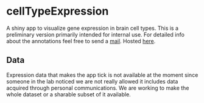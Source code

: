 # cellTypeExpression
A shiny app to visualize gene expression in brain cell types. This is a preliminary version primarily intended for internal use. For detailed info about the annotations feel free to send a [mail](mailto:ogan.mancarci+cte@gmail.com). Hosted [here](https://oganm.github.io/celltypes).

## Data
Expression data that makes the app tick is not available at the moment since someone in the lab noticed we are not really allowed 
it includes data acquired through personal communications. We are working to make the whole dataset or a sharable subset of it available.